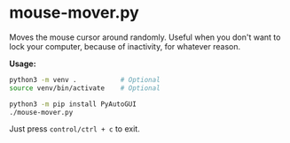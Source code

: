 # mouse-mover.py
Moves the mouse cursor around randomly. Useful when you don't want to lock your computer, because of inactivity, for whatever reason.

**Usage:**
```bash
python3 -m venv .           # Optional
source venv/bin/activate    # Optional

python3 -m pip install PyAutoGUI
./mouse-mover.py
```
Just press `control/ctrl + c` to exit.
